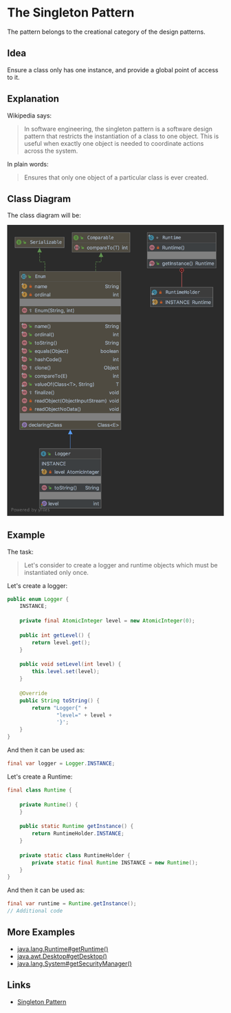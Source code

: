 # The Singleton Pattern

The pattern belongs to the creational category of the design patterns.

## Idea

Ensure a class only has one instance, and provide a global point of access to it.

## Explanation

Wikipedia says:

> In software engineering, the singleton pattern is a software design pattern that restricts the instantiation of a 
class to one object. This is useful when exactly one object is needed to coordinate actions across the system.

In plain words:

> Ensures that only one object of a particular class is ever created.

## Class Diagram

The class diagram will be:

![alt text](../etc/singleton.png "Singleton class diagram")

## Example

The task:

> Let's consider to create a logger and runtime objects which must be instantiated only once.

Let's create a logger:

```java
public enum Logger {
    INSTANCE;

    private final AtomicInteger level = new AtomicInteger(0);

    public int getLevel() {
        return level.get();
    }

    public void setLevel(int level) {
        this.level.set(level);
    }

    @Override
    public String toString() {
        return "Logger{" +
                "level=" + level +
                '}';
    }
}
```

And then it can be used as:

```java
final var logger = Logger.INSTANCE;
```
Let's create a Runtime:

```java
final class Runtime {

    private Runtime() {
    }

    public static Runtime getInstance() {
        return RuntimeHolder.INSTANCE;
    }

    private static class RuntimeHolder {
        private static final Runtime INSTANCE = new Runtime();
    }
}
```

And then it can be used as:

```java
final var runtime = Runtime.getInstance();
// Additional code
```

## More Examples

* [java.lang.Runtime#getRuntime()](https://docs.oracle.com/en/java/javase/11/docs/api/java.base/java/lang/Runtime.html#getRuntime())
* [java.awt.Desktop#getDesktop()](https://docs.oracle.com/en/java/javase/11/docs/api/java.desktop/java/awt/Desktop.html#getDesktop())
* [java.lang.System#getSecurityManager()](https://docs.oracle.com/en/java/javase/11/docs/api/java.base/java/lang/System.html#getSecurityManager())

## Links

* [Singleton Pattern](https://en.wikipedia.org/wiki/Singleton_pattern)